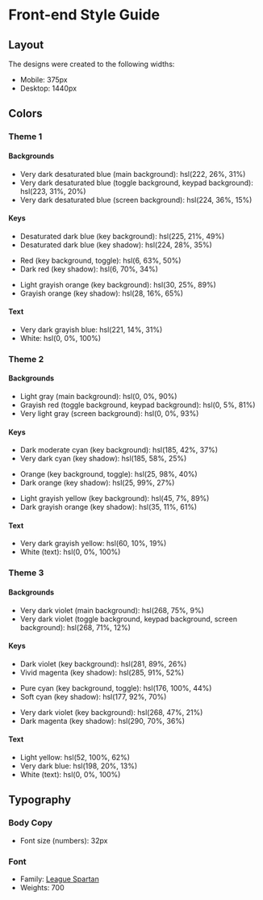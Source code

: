 # Front-end Style Guide

## Layout

The designs were created to the following widths:

- Mobile: 375px
- Desktop: 1440px

## Colors

### Theme 1

#### Backgrounds

- Very dark desaturated blue (main background): hsl(222, 26%, 31%)
- Very dark desaturated blue (toggle background, keypad background): hsl(223, 31%, 20%)
- Very dark desaturated blue (screen background): hsl(224, 36%, 15%)

#### Keys

<!-- RESET / DEL -->

- Desaturated dark blue (key background): hsl(225, 21%, 49%)
- Desaturated dark blue (key shadow): hsl(224, 28%, 35%)

<!-- EQUALS / TOGGLE -->

- Red (key background, toggle): hsl(6, 63%, 50%)
- Dark red (key shadow): hsl(6, 70%, 34%)

<!-- NORMAL KEY -->

- Light grayish orange (key background): hsl(30, 25%, 89%)
- Grayish orange (key shadow): hsl(28, 16%, 65%)

#### Text

- Very dark grayish blue: hsl(221, 14%, 31%)
- White: hsl(0, 0%, 100%)

### Theme 2

#### Backgrounds

- Light gray (main background): hsl(0, 0%, 90%)
- Grayish red (toggle background, keypad background): hsl(0, 5%, 81%)
- Very light gray (screen background): hsl(0, 0%, 93%)

#### Keys

<!-- RESET / DEL -->

- Dark moderate cyan (key background): hsl(185, 42%, 37%)
- Very dark cyan (key shadow): hsl(185, 58%, 25%)

<!-- EQUALS / TOGGLE -->

- Orange (key background, toggle): hsl(25, 98%, 40%)
- Dark orange (key shadow): hsl(25, 99%, 27%)

<!-- NORMAL KEY -->

- Light grayish yellow (key background): hsl(45, 7%, 89%)
- Dark grayish orange (key shadow): hsl(35, 11%, 61%)

#### Text

- Very dark grayish yellow: hsl(60, 10%, 19%)
- White (text): hsl(0, 0%, 100%)

### Theme 3

#### Backgrounds

- Very dark violet (main background): hsl(268, 75%, 9%)
- Very dark violet (toggle background, keypad background, screen background): hsl(268, 71%, 12%)

#### Keys

<!-- RESET / DEL -->

- Dark violet (key background): hsl(281, 89%, 26%)
- Vivid magenta (key shadow): hsl(285, 91%, 52%)

<!-- EQUALS / TOGGLE -->

- Pure cyan (key background, toggle): hsl(176, 100%, 44%)
- Soft cyan (key shadow): hsl(177, 92%, 70%)

<!-- NORMAL KEY -->

- Very dark violet (key background): hsl(268, 47%, 21%)
- Dark magenta (key shadow): hsl(290, 70%, 36%)

#### Text

- Light yellow: hsl(52, 100%, 62%)
- Very dark blue: hsl(198, 20%, 13%)
- White (text): hsl(0, 0%, 100%)

## Typography

### Body Copy

- Font size (numbers): 32px

### Font

- Family: [League Spartan](https://fonts.google.com/specimen/League+Spartan)
- Weights: 700
